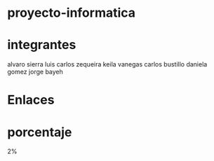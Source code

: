proyecto-informatica
====================
integrantes 
===========

alvaro sierra
luis carlos zequeira
keila vanegas
carlos bustillo
daniela gomez
jorge bayeh 

Enlaces
=======


porcentaje
==========
2%
